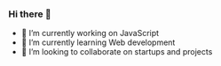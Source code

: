 ### Hi there 👋

<!--
**Webothdo/webothdo** is a ✨ _special_ ✨ repository because its `README.md` (this file) appears on your GitHub profile.

Here are some ideas to get you started:


- 🤔 I’m looking for help with ...
- 💬 Ask me about ...
- 📫 How to reach me: ...
- 😄 Pronouns: ...
- ⚡ Fun fact: ...
-->
- 🔭 I’m currently working on JavaScript
- 🌱 I’m currently learning Web development 
- 👯 I’m looking to collaborate on startups and projects
